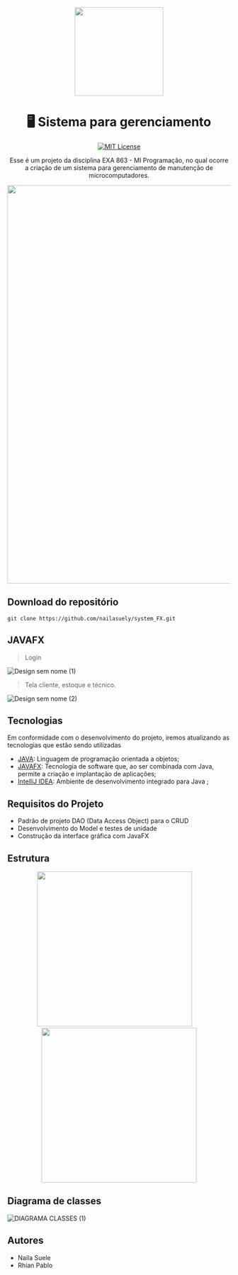 <div align= "center" >
<img width="200px" src="https://github.com/nailasuely/system_FX/assets/98486996/fc47e4aa-b369-4579-a295-3023f5dd198d">
<h1>🖥️ Sistema para gerenciamento</h1>

<div align="center">

[![MIT License](https://img.shields.io/badge/license-MIT-blue.svg)](https://github.com/nailasuely/system_FX/blob/master/license)

</div>

<div align="center"> 

</div>
  
Esse é um projeto da disciplina EXA 863 - MI Programação, no qual ocorre a criação de um sistema para gerenciamento de manutenção de microcomputadores.
 
<img width="900px" src="https://user-images.githubusercontent.com/98486996/226117202-3522e3cf-f762-4ee7-ad90-5a5eaf7e7d0c.gif"> 

</div>

## Download do repositório


```
git clone https://github.com/nailasuely/system_FX.git
```
## JAVAFX
> Login

![Design sem nome (1)](https://github.com/nailasuely/system_FX/assets/98486996/6cfe37ed-b6cf-430b-847c-e67211cbe775)

> Tela cliente, estoque e técnico.

![Design sem nome (2)](https://github.com/nailasuely/system_FX/assets/98486996/0e734644-8865-4e96-991c-1afbd070be84)

## Tecnologias 

Em conformidade com o desenvolvimento do projeto, iremos atualizando as tecnologias que estão sendo utilizadas

* [JAVA](https://www.java.com/pt-BR/): Linguagem de programação orientada a objetos;
* [JAVAFX](https://openjfx.io/): Tecnologia de software que, ao ser combinada com Java, permite a criação e implantação de aplicações;
* [IntelliJ IDEA](https://www.jetbrains.com/pt-br/idea/): Ambiente de desenvolvimento integrado para Java ;

## Requisitos do Projeto

* Padrão de projeto DAO (Data Access Object) para o CRUD
* Desenvolvimento do Model e testes de unidade
* Construção da interface gráfica com JavaFX
## Estrutura 
<p align="center">
  <img width="350px" src="https://user-images.githubusercontent.com/98486996/231026436-f5114983-d338-4737-b40e-f855854d3e6f.png" />
  &nbsp;&nbsp;&nbsp;&nbsp;
  <img width="350px" src="https://user-images.githubusercontent.com/98486996/231025721-2e91ce06-7169-4931-be71-975c293545d5.png" />
</p>

## Diagrama de classes
![DIAGRAMA CLASSES (1)](https://user-images.githubusercontent.com/98486996/230784227-67d37f13-fcee-467b-9472-d21ee4429452.svg)

## Autores
- Naila Suele 
- Rhian Pablo
